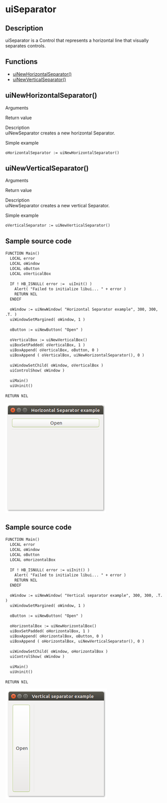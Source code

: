 # **uiSeparator**

## Description
uiSeparator is a Control that represents a horizontal line that visually separates controls.

## Functions
- [uiNewHorizontalSeparator()](#uinewhorizontalseparator)
- [uiNewVerticalSeparator()](#uinewverticalseparator)


## uiNewHorizontalSeparator()
Arguments

Return value

Description <br>
uiNewSeparator creates a new horizontal Separator.

Simple example
```harbour
oHorizontalSeparator := uiNewHorizontalSeparator()
```
## uiNewVerticalSeparator()
Arguments

Return value

Description <br>
uiNewSeparator creates a new vertical Separator.

Simple example
```harbour
oVerticalSeparator := uiNewVerticalSeparator()
```
## Sample source code
```harbour
FUNCTION Main()
  LOCAL error
  LOCAL oWindow
  LOCAL oButton
  LOCAL oVerticalBox

  IF ! HB_ISNULL( error :=  uiInit() )
    Alert( "Failed to initialize libui... " + error )
    RETURN NIL
  ENDIF

  oWindow := uiNewWindow( "Horizontal Separator example", 300, 300, .T. )
  uiWindowSetMargined( oWindow, 1 )

  oButton := uiNewButton( "Open" )

  oVerticalBox := uiNewVerticalBox()
  uiBoxSetPadded( oVerticalBox, 1 )
  uiBoxAppend( oVerticalBox, oButton, 0 )
  uiBoxAppend ( oVerticalBox, uiNewHorizontalSeparator(), 0 )

  uiWindowSetChild( oWindow, oVerticalBox )
  uiControlShow( oWindow )

  uiMain()
  uiUninit()

RETURN NIL
```
![Linux](ss/horizontalseparator_01.png "With family Linux Ubuntu desktop, based on GNOME")
## Sample source code
```harbour
FUNCTION Main()
  LOCAL error
  LOCAL oWindow
  LOCAL oButton
  LOCAL oHorizontalBox

  IF ! HB_ISNULL( error := uiInit() )
    Alert( "Failed to initialize libui... " + error )
    RETURN NIL
  ENDIF

  oWindow := uiNewWindow( "Vertical separator example", 300, 300, .T. )
  uiWindowSetMargined( oWindow, 1 )

  oButton := uiNewButton( "Open" )

  oHorizontalBox := uiNewHorizontalBox()
  uiBoxSetPadded( oHorizontalBox, 1 )
  uiBoxAppend( oHorizontalBox, oButton, 0 )
  uiBoxAppend ( oHorizontalBox, uiNewVerticalSeparator(), 0 )

  uiWindowSetChild( oWindow, oHorizontalBox )
  uiControlShow( oWindow )

  uiMain()
  uiUninit()

RETURN NIL
```
![Linux](ss/verticalseparator_01.png "With family Linux Ubuntu desktop, based on GNOME")